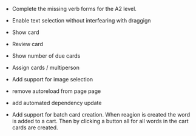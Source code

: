- Complete the missing verb forms for the A2 level.  
- Enable text selection without interfearing with draggign
- Show card
- Review card
- Show number of due cards
- Assign cards / multiperson

- Add support for image selection
- remove autoreload from page page
- add automated dependency update



- Add support for batch card creation. When reagion is created the word is added to a cart. Then by clicking a button all for all words in the cart cards are created.
